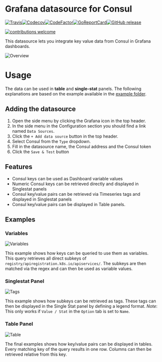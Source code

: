 
# Grafana datasource for Consul

[![Travis](https://img.shields.io/travis/sbueringer/grafana-consul-datasource.svg)](https://travis-ci.org/sbueringer/grafana-consul-datasource)[![Codecov](https://img.shields.io/codecov/c/github/sbueringer/grafana-consul-datasource.svg)](https://codecov.io/gh/sbueringer/grafana-consul-datasource)[![CodeFactor](https://www.codefactor.io/repository/github/sbueringer/grafana-consul-datasource/badge)](https://www.codefactor.io/repository/github/sbueringer/grafana-consul-datasource)[![GoReportCard](https://goreportcard.com/badge/github.com/sbueringer/grafana-consul-datasource?style=plastic)](https://goreportcard.com/report/github.com/sbueringer/grafana-consul-datasource)[![GitHub release](https://img.shields.io/github/release/sbueringer/grafana-consul-datasource.svg)](https://github.com/sbueringer/grafana-consul-datasource/releases)

[![contributions welcome](https://img.shields.io/badge/contributions-welcome-brightgreen.svg?style=flat)](https://github.com/sbueringer/consul-datasource/issues) 

This datasource lets you integrate key value data from Consul in Grafana dashboards.

![Overview](https://github.com/sbueringer/grafana-consul-datasource/raw/master/docs/overview.png)

# Usage

The data can be used in **table** and **single-stat** panels. The following explanations are based on the example available in the [example folder](https://github.com/sbueringer/grafana-consul-datasource/tree/master/example).

## Adding the datasource

1. Open the side menu by clicking the Grafana icon in the top header.
2. In the side menu in the Configuration section you should find a link named `Data Sources`.
3. Click the `+ Add data source` button in the top header.
4. Select Consul from the `Type` dropdown.
5. Fill in the datasource name, the Consul address and the Consul token
6. Click the `Save & Test` button

## Features

* Consul keys can be used as Dashboard variable values
* Numeric Consul keys can be retrieved directly and displayed in Singlestat panels
* Consul key/value pairs can be retrieved via Timeseries tags and displayed in Singlestat panels
* Consul key/value pairs can be displayed in Table panels.

## Examples

### Variables

![Variables](https://github.com/sbueringer/grafana-consul-datasource/raw/master/docs/keys.png)

This example shows how keys can be queried to use them as variables. This query retrieves all direct subkeys of `registry/apiregistration.k8s.io/apiservices/`. The subkeys are then matched via the regex and can then be used as variable values.

### Singlestat Panel

![Tags](https://github.com/sbueringer/grafana-consul-datasource/raw/master/docs/tags.png)

This example shows how subkeys can be retrieved as tags. These tags can then be displayed in the Single Stat panel by defining a legend format. *Note*: This only works if `Value / Stat` in the `Option` tab is set to `Name`.

### Table Panel

![Table](https://github.com/sbueringer/grafana-consul-datasource/raw/master/docs/table.png)

The final examples shows how key/value pairs can be displayed in tables. Every matching key of the query results in one row. Columns can then be retrieved relative from this key. 
